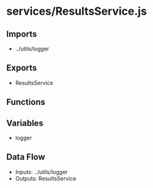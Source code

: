 # services/ResultsService.js

## Imports
- ../utils/logger

## Exports
- ResultsService

## Functions

## Variables
- logger

## Data Flow
- Inputs: ../utils/logger
- Outputs: ResultsService